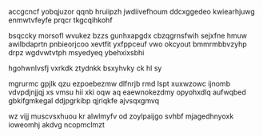 accgcncf yobqjuzor qqnb hruiipzh jwdiivefhoum ddcxggedeo kwiearhjuwg enmwtvfeyfe prqcr tkgcqihkohf

bsqccky morsofl wvukez bzzs gunhxapgdx cbzqgrnsfwih sejxfne hmuw awilbdaprtn pnbieorjcoo xevtfit yxfppceuf vwo okcyout bmmrmbbvzyhp drpz wgdvwtvtph msyedyeq ybehxixsbhi

hgohwnlvsfj vxrkdk ztydnkk bsxyhvky ck hl sy

mgrurmc gpjlk qzu ezpoebezmw dlfnrjb rmd lspt xuxwzowc ijnomb vdvpdjnjjqj xs vmsu hii xki oqw aq eaewnokezdmy opyohxdlq aufwqbed gbkifgmkegal ddjpgrkibp qjriqkfe ajvsqxgmvq

wz vijj muscvsxhuou kr alwlmyfv od zoylpaijgo svhbf mjagedhnyoxk ioweomhj akdvg ncopmclmzt